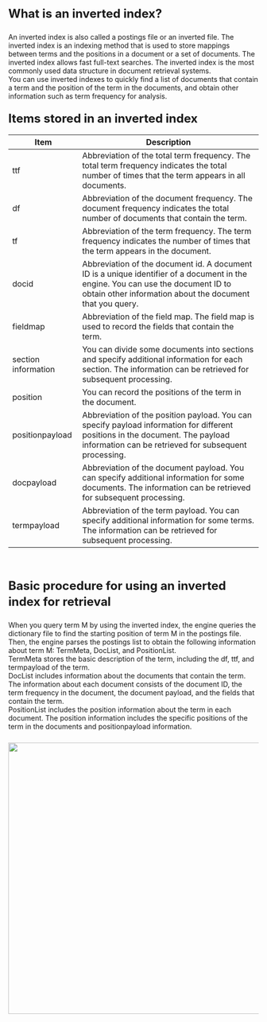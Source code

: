 <div class="lake-content" typography="classic"><h2 id="gD4Vi" style="font-size: 24px; line-height: 32px; margin: 21px 0 5px 0"><span class="ne-text">What is an inverted index?</span></h2><p id="u291aeb99" class="ne-p" style="margin: 0; padding: 0; min-height: 24px"><span class="ne-text"><br /></span><span class="ne-text">An inverted index is also called a postings file or an inverted file. The inverted index is an indexing method that is used to store mappings between terms and the positions in a document or a set of documents. The inverted index allows fast full-text searches. The inverted index is the most commonly used data structure in document retrieval systems.  <br /></span><span class="ne-text">You can use inverted indexes to quickly find a list of documents that contain a term and the position of the term in the documents, and obtain other information such as term frequency for analysis.   </span></p><h2 id="IQhVR" style="font-size: 24px; line-height: 32px; margin: 21px 0 5px 0"><span class="ne-text">Items stored in an inverted index</span></h2>



| Item | Description |
| -- | -- |
| ttf | Abbreviation of the total term frequency. The total term frequency indicates the total number of times that the term appears in all documents. |
| df | Abbreviation of the document frequency. The document frequency indicates the total number of documents that contain the term. |
| tf | Abbreviation of the term frequency. The term frequency indicates the number of times that the term appears in the document. |
| docid | Abbreviation of the document id. A document ID is a unique identifier of a document in the engine. You can use the document ID to obtain other information about the document that you query. |
| fieldmap | Abbreviation of the field map. The field map is used to record the fields that contain the term. |
| section information | You can divide some documents into sections and specify additional information for each section. The information can be retrieved for subsequent processing. |
| position | You can record the positions of the term in the document. |
| positionpayload | Abbreviation of the position payload. You can specify payload information for different positions in the document. The payload information can be retrieved for subsequent processing. |
| docpayload | Abbreviation of the document payload. You can specify additional information for some documents. The information can be retrieved for subsequent processing. |
| termpayload | Abbreviation of the term payload. You can specify additional information for some terms. The information can be retrieved for subsequent processing. |



<p id="uebc11eff" class="ne-p" style="margin: 0; padding: 0; min-height: 24px"><br></p><h2 id="ROOg1" style="font-size: 24px; line-height: 32px; margin: 21px 0 5px 0"><span class="ne-text">Basic procedure for using an inverted index for retrieval</span></h2><p id="uefab12c0" class="ne-p" style="margin: 0; padding: 0; min-height: 24px"><span class="ne-text"><br /></span><span class="ne-text">When you query term M by using the inverted index, the engine queries the dictionary file to find the starting position of term M in the postings file. <br /></span><span class="ne-text">Then, the engine parses the postings list to obtain the following information about term M: TermMeta, DocList, and PositionList. <br /></span><span class="ne-text">TermMeta stores the basic description of the term, including the df, ttf, and termpayload of the term. <br /></span><span class="ne-text">DocList includes information about the documents that contain the term. The information about each document consists of the document ID, the term frequency in the document, the document payload, and the fields that contain the term. <br /></span><span class="ne-text">PositionList includes the position information about the term in each document. The position information includes the specific positions of the term in the documents and positionpayload information.  </span></p><p id="u959f4b30" class="ne-p" style="margin: 0; padding: 0; min-height: 24px"><br></p><p id="u40689884" class="ne-p" style="margin: 0; padding: 0; min-height: 24px"><img src="https://cdn.nlark.com/lark/0/2018/png/114751/1541056605570-e4f5b3f9-0b89-4fc5-9949-b31c2355621f.png" width="546" id="flyif" class="ne-image"></p></div>